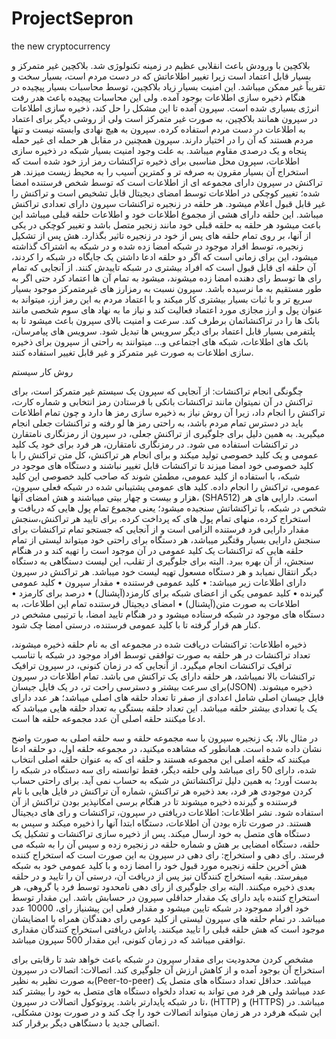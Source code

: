 # ProjectSepron
the new cryptocurrency

بلاکچین با ورودش باعث انقلابی عظیم در زمینه تکنولوژی شد. بلاکچین غیر متمرکز و بسیار قابل اعتماد است زیرا تغییر اطلاعاتش که در دست مردم است، بسیار سخت و تقریباً غیر ممکن میباشد. این امنیت بسیار زیاد بلاکچین، توسط محاسبات بسیار پیچیده در هنگام ذخیره سازی اطلاعات بوجود آمده. ولی این محاسبات پیچیده باعث هدر رفت انرژی بسیاری شده است. سپرون آمده تا این مشکل را حل کند، ذخیره سازی اطلاعات در سپرون همانند بلاکچین، به صورت غیر متمرکز است ولی از روشی دیگر برای اعتماد به اطلاعات در دست مردم استفاده کرده. سپرون به هیچ نهادی وابسته نیست و تنها مردم هستند که آن را در اختیار دارند. سپرون همچنین در مقابل هر حمله ای غیر حمله پنجاه و یک درصدی مقاوم میباشد.
به علت وجود امنیت بسیار شبکه در ذخیره سازی اطلاعات، سپرون محل مناسبی برای ذخیره تراکنشات رمز ارز خود شده است که استخراج آن بسیار مقرون به صرفه تر و کمترین آسیب را به محیط زیست میزند.
هر تراکنش در سپرون دارای مجموعه ای از اطلاعات است که توسط شخص فرستنده امضا شده؛ تغییر کوچکی در اطلاعات توسط امضای دیجیتال قابل تشخیص است و تراکنش را غیر قابل قبول اعلام میشود.
هر حلقه در زنجیره تراکنشات سپرون دارای تعدادی تراکنش میباشد. این حلقه دارای هشی از مجموع اطلاعات خود و اطلاعات حلقه قبلی میباشد این باعث میشود هر حلقه به حلقه قبلی خود مانند زنجیر متصل باشد و تغییر کوچکی در یکی از آنها، بر روی تمام حلقه های پس از خود در زنجیره تاثیر بگذارد. هش پس از تشکیل زنجیره، توسط افراد موجود در شبکه امضا زده شده و در شبکه به اشتراک گذاشته میشود، این برای زمانی است که اگر دو حلقه ادعا داشتن یک جایگاه در شبکه را کردند، آن حلقه ای قابل قبول است که افراد بیشتری در شبکه تاییدش کنند. از آنجایی که تمام رای ها توسط رای دهنده امضا زده میشوند، میشود به تمام آن ها اعتماد کرد حتی اگر به طور مستقیم به ما نرسیده باشد.
سپرون نسبت به رمزارز های غیرمتمرکز موجود بسیار سریع تر و با ثبات بسیار بیشتری کار میکند و با اعتماد مردم به این رمز ارز، میتواند به عنوان پول و ارز مجازی مورد اعتماد فعالیت کند و نیاز ما به نهاد های سوم شخصی مانند بانک ها را در تراکنشاتمان برطرف کند.
سرعت و امنیت بالای سپرون باعث میشود تا به پلتفرمی بسیار قابل اعتماد برای دیگر سرویس ها تبدیل شود. سرویس های پیامرسان، بانک های اطلاعات، شبکه های اجتماعی و... میتوانند به راحتی از سپرون برای ذخیره سازی اطلاعات به صورت غیر متمرکز و غیر قابل تغییر استفاده کنند.

روش کار سیستم

چگونگی انجام تراکنشات: از آنجایی که سپرون یک سیستم غیر متمرکز است، برای تراکنش در آن نمیتوان مانند تراکنشات بانکی با فرستادن رمز انتخابی و شماره کارت، تراکنش را انجام داد، زیرا آن روش نیاز به ذخیره سازی رمز ها دارد و چون تمام اطلاعات باید در دسترس تمام مردم باشد، به راحتی رمز ها لو رفته و تراکنشات جعلی انجام میگیرید. به همین دلیل برای جلوگیری از تراکنش جعلی، در سپرون از رمزنگاری نامتقارن در تراکنشات استفاده می شود. در رمزنگاری نامتقارن، هر فرد برای خود یک کلید عمومی و یک کلید خصوصی تولید میکند و برای انجام هر تراکنش، کل متن تراکنش را با کلید خصوصی خود امضا میزند تا تراکنشات قابل تغییر نباشند و دستگاه های موجود در شبکه، با استفاده از کلید عمومی، مطمئن شوند که صاحب کلید خصوصی این کلید عمومی، تراکنش را انجام داده. کلید های عمومی پشتیبانی شده در شبکه فعلی سپرون، هزار و بیست و چهار بیتی میباشند و هش امضای آنها، (SHA512) است.
دارایی های هر شخص در شبکه، با تراکنشاتش سنجیده میشود؛ یعنی مجموع تمام پول هایی که دریافت و استخراج کرده، منهای تمام پول های که پرداخت کرده. برای تایید هر تراکنش،سنجش مقدار دارایی فرد فرستنده الزامی است و از آنجایی که جستجو تمام تراکنشات برای سنجش دارایی بسیار وقتگیر میباشد، هر دستگاه برای راحتی خود میتواند لیستی از تمام حلقه هایی که تراکنشات یک کلید عمومی در آن موجود است را تهیه کند و در هنگام سنجش، از آن بهره ببرد. البته برای جلوگیری از تقلب، این لیست دستگاهی به دستگاه دیگر انتقال نمیابد و هر دستگاه مسعول تهیه لیست خود میباشد. 
هر تراکنش در سپرون دارای اطلاعات زیر میباشد:
•	کلید عمومی فرستنده
•	مقدار سپرون
•	کلید عمومی گیرنده
•	کلید عمومی یکی از اعضای شبکه برای کارمزد(آپشنال)
•	درصد برای کارمزد
•	اطلاعات به صورت متن(آپشنال)
•	امضای دیجیتال فرستنده
تمام این اطلاعات، به دستگاه های موجود در شبکه فرستاده میشود و در هنگام تایید امضا، با ترتیبی مشخص در کنار هم قرار گرفته تا با کلید عمومی فرستنده، درستی امضا چک شود.

ذخیره اطلاعات: تراکنشات دریافت شده در مجموعه ای به نام حلقه ذخیره میشوند، تعداد تراکنشات در هر حلقه به صورت توافقی توسط افراد موجود در شبکه با تناسب ترافیک تراکنشات انجام میگیرد. از آنجایی که در زمان کنونی، در سپرون ترافیک تراکنشات بالا نمیباشد، هر حلقه دارای یک تراکنش می باشد. تمام اطلاعات در سپرون برای سرعت بیشتر و دسترسی راحت تر، در یک فایل جیسان(JSON) ذخیره میشوند. فایل جیسان اصلی شامل اعدادی از صفر تا تعداد حلقه های اصلی میباشد؛ هر عدد دارای یک یا تعدادی بیشتر حلقه میباشد. این تعداد حلقه بستگی به تعداد حلقه هایی میباشد که ادعا میکنند حلقه اصلی آن عدد مجموعه حلقه ها است.

در مثال بالا، یک زنجیره سپرون با سه مجموعه حلقه و سه حلقه اصلی به صورت واضح نشان داده شده است. همانطور که مشاهده میکنید، در مجموعه حلقه اول، دو حلقه ادعا میکنند که حلقه اصلی این مجموعه هستند و حلقه ای که به عنوان حلقه اصلی انتخاب شده، دارای 50 رای میباشد ولی حلقه دیگر، فقط توانسته رای سه دستگاه در شبکه را بدست آورد؛ به همین دلیل تراکنشاتش در شبکه به حساب نمی آید.
برای راحتی حساب کردن موجودی هر فرد، بعد ذخیره هر تراکنش، شماره آن تراکنش در فایل هایی با نام فرستنده و گیرنده ذخیره میشوند تا در هنگام برسی امکانپذیر بودن تراکنش از آن استفاده شود.
نشر اطلاعات: اطلاعات دریافتی در سپرون، تراکنشات و رای های دیجیتال هستند. در صورت تازه بودن آن اطلاعات، دستگاه ابتدا آنها را ذخیره میکند و سپس به دستگاه های متصل به خود ارسال میکند. پس از ذخیره سازی تراکنشات و تشکیل یک حلقه، دستگاه امضایی بر هش و شماره حلقه در زنجیره زده و سپس آن را به شبکه می فرستد.
رای دهی و استخراج: رای دهی در سپرون به این صورت است که استخراج کننده هش آخرین حلقه زنجیره مورد قبول خود را امضا زده و با کلید عمومی خود به شبکه میفرستد. بقیه استخراج کنندگان نیز پس از دریافت آن، درستی آن را تایید و در حلقه بعدی ذخیره میکنند. البته برای جلوگیری از رای دهی نامحدود توسط فرد یا گروهی، هر استخراج کننده باید دارای یک مقدار حداقلی سپرون در حسابش باشد. این مقدار توسط خود افراد مموجود در شبکه تایین میشود و مقدار فعلی این پیشنیاز رای، 10000 عدد میباشد.
	در تمام حلقه های سپرون لیستی از کلید عومی رای دهندگان همراه با امضایشان موجود است که هش حلقه قبلی را تایید میکنند. پاداش دریافتی استخراج کنندگان مقداری توافقی میباشد که در زمان کنونی، این مقدار 500 سپرون میباشد.





	










مشخص کردن محدودیت برای مقدار سپرون در شبکه باعث خواهد شد تا رقابتی برای استخراج آن بوجود آمده و از کاهش ارزش آن جلوگیری کند.
اتصالات: اتصالات در سپرون به صورت نظیر به نظیر(Peer-to-peer) میباشد. حداقل تعداد دستگاه های متصل یک عدد میباشد ولی هر فرد می تواند به تعداد دلخواه دستگاه های متصل به خود را بیشتر کند تا در شبکه پایدارتر باشد.
 پروتوکول اتصالات در سپرون، (HTTP) و (HTTPS) میباشد. در این شبکه هرفرد در هر زمان میتواند اتصالات خود را چک کند و در صورت بودن مشکلی، اتصالی جدید با دستگاهی دیگر برقرار کند.
